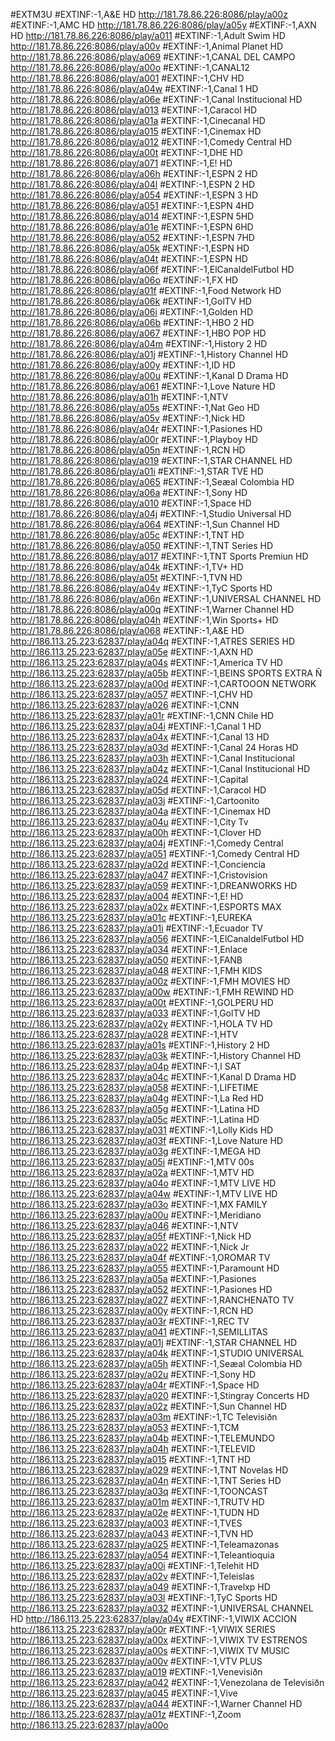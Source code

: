 #EXTM3U
#EXTINF:-1,A&E HD
http://181.78.86.226:8086/play/a00z
#EXTINF:-1,AMC HD
http://181.78.86.226:8086/play/a05y
#EXTINF:-1,AXN HD
http://181.78.86.226:8086/play/a011
#EXTINF:-1,Adult Swim HD
http://181.78.86.226:8086/play/a00v
#EXTINF:-1,Animal Planet HD
http://181.78.86.226:8086/play/a069
#EXTINF:-1,CANAL DEL CAMPO
http://181.78.86.226:8086/play/a00o
#EXTINF:-1,CANAL12
http://181.78.86.226:8086/play/a001
#EXTINF:-1,CHV HD
http://181.78.86.226:8086/play/a04w
#EXTINF:-1,Canal 1 HD
http://181.78.86.226:8086/play/a06e
#EXTINF:-1,Canal Institucional HD
http://181.78.86.226:8086/play/a013
#EXTINF:-1,Caracol HD
http://181.78.86.226:8086/play/a01a
#EXTINF:-1,Cinecanal HD
http://181.78.86.226:8086/play/a015
#EXTINF:-1,Cinemax HD
http://181.78.86.226:8086/play/a012
#EXTINF:-1,Comedy Central HD
http://181.78.86.226:8086/play/a00t
#EXTINF:-1,DHE HD
http://181.78.86.226:8086/play/a071
#EXTINF:-1,E! HD
http://181.78.86.226:8086/play/a06h
#EXTINF:-1,ESPN 2 HD
http://181.78.86.226:8086/play/a04l
#EXTINF:-1,ESPN 2 HD
http://181.78.86.226:8086/play/a054
#EXTINF:-1,ESPN 3 HD
http://181.78.86.226:8086/play/a051
#EXTINF:-1,ESPN 4HD
http://181.78.86.226:8086/play/a014
#EXTINF:-1,ESPN 5HD
http://181.78.86.226:8086/play/a01e
#EXTINF:-1,ESPN 6HD
http://181.78.86.226:8086/play/a052
#EXTINF:-1,ESPN 7HD
http://181.78.86.226:8086/play/a05k
#EXTINF:-1,ESPN HD
http://181.78.86.226:8086/play/a04t
#EXTINF:-1,ESPN HD
http://181.78.86.226:8086/play/a06f
#EXTINF:-1,ElCanaldelFutbol HD
http://181.78.86.226:8086/play/a06o
#EXTINF:-1,FX HD
http://181.78.86.226:8086/play/a01f
#EXTINF:-1,Food Network HD
http://181.78.86.226:8086/play/a06k
#EXTINF:-1,GolTV HD
http://181.78.86.226:8086/play/a06i
#EXTINF:-1,Golden HD
http://181.78.86.226:8086/play/a06b
#EXTINF:-1,HBO 2 HD
http://181.78.86.226:8086/play/a067
#EXTINF:-1,HBO POP HD
http://181.78.86.226:8086/play/a04m
#EXTINF:-1,History 2 HD
http://181.78.86.226:8086/play/a01j
#EXTINF:-1,History Channel HD
http://181.78.86.226:8086/play/a00y
#EXTINF:-1,ID HD
http://181.78.86.226:8086/play/a00u
#EXTINF:-1,Kanal D Drama HD
http://181.78.86.226:8086/play/a061
#EXTINF:-1,Love Nature HD
http://181.78.86.226:8086/play/a01h
#EXTINF:-1,NTV
http://181.78.86.226:8086/play/a05s
#EXTINF:-1,Nat Geo HD
http://181.78.86.226:8086/play/a05v
#EXTINF:-1,Nick HD
http://181.78.86.226:8086/play/a04r
#EXTINF:-1,Pasiones HD
http://181.78.86.226:8086/play/a00r
#EXTINF:-1,Playboy HD
http://181.78.86.226:8086/play/a05n
#EXTINF:-1,RCN HD
http://181.78.86.226:8086/play/a019
#EXTINF:-1,STAR CHANNEL HD
http://181.78.86.226:8086/play/a01i
#EXTINF:-1,STAR TVE HD
http://181.78.86.226:8086/play/a065
#EXTINF:-1,Seæal Colombia HD
http://181.78.86.226:8086/play/a06a
#EXTINF:-1,Sony HD
http://181.78.86.226:8086/play/a010
#EXTINF:-1,Space HD
http://181.78.86.226:8086/play/a04j
#EXTINF:-1,Studio Universal HD
http://181.78.86.226:8086/play/a064
#EXTINF:-1,Sun Channel HD
http://181.78.86.226:8086/play/a05c
#EXTINF:-1,TNT HD
http://181.78.86.226:8086/play/a050
#EXTINF:-1,TNT Series HD
http://181.78.86.226:8086/play/a017
#EXTINF:-1,TNT Sports Premiun HD
http://181.78.86.226:8086/play/a04k
#EXTINF:-1,TV+ HD
http://181.78.86.226:8086/play/a05t
#EXTINF:-1,TVN HD
http://181.78.86.226:8086/play/a04v
#EXTINF:-1,TyC Sports HD
http://181.78.86.226:8086/play/a06n
#EXTINF:-1,UNIVERSAL CHANNEL HD
http://181.78.86.226:8086/play/a00q
#EXTINF:-1,Warner Channel HD
http://181.78.86.226:8086/play/a04h
#EXTINF:-1,Win Sports+ HD
http://181.78.86.226:8086/play/a068
#EXTINF:-1,A&E HD
http://186.113.25.223:62837/play/a04q
#EXTINF:-1,ATRES SERIES HD
http://186.113.25.223:62837/play/a05e
#EXTINF:-1,AXN HD
http://186.113.25.223:62837/play/a04s
#EXTINF:-1,America TV HD
http://186.113.25.223:62837/play/a05b
#EXTINF:-1,BEINS SPORTS EXTRA Ñ
http://186.113.25.223:62837/play/a00d
#EXTINF:-1,CARTOOON NETWORK
http://186.113.25.223:62837/play/a057
#EXTINF:-1,CHV HD
http://186.113.25.223:62837/play/a026
#EXTINF:-1,CNN
http://186.113.25.223:62837/play/a01r
#EXTINF:-1,CNN Chile HD
http://186.113.25.223:62837/play/a04i
#EXTINF:-1,Canal 1 HD
http://186.113.25.223:62837/play/a04x
#EXTINF:-1,Canal 13 HD
http://186.113.25.223:62837/play/a03d
#EXTINF:-1,Canal 24 Horas HD
http://186.113.25.223:62837/play/a03h
#EXTINF:-1,Canal Institucional
http://186.113.25.223:62837/play/a04z
#EXTINF:-1,Canal Institucional HD
http://186.113.25.223:62837/play/a024
#EXTINF:-1,Capital
http://186.113.25.223:62837/play/a05d
#EXTINF:-1,Caracol HD
http://186.113.25.223:62837/play/a03j
#EXTINF:-1,Cartoonito
http://186.113.25.223:62837/play/a04a
#EXTINF:-1,Cinemax HD
http://186.113.25.223:62837/play/a04u
#EXTINF:-1,City Tv
http://186.113.25.223:62837/play/a00h
#EXTINF:-1,Clover HD
http://186.113.25.223:62837/play/a04j
#EXTINF:-1,Comedy Central
http://186.113.25.223:62837/play/a051
#EXTINF:-1,Comedy Central HD
http://186.113.25.223:62837/play/a02d
#EXTINF:-1,Conciencia
http://186.113.25.223:62837/play/a047
#EXTINF:-1,Cristovision
http://186.113.25.223:62837/play/a059
#EXTINF:-1,DREANWORKS HD
http://186.113.25.223:62837/play/a004
#EXTINF:-1,E! HD
http://186.113.25.223:62837/play/a02x
#EXTINF:-1,ESPORTS MAX
http://186.113.25.223:62837/play/a01c
#EXTINF:-1,EUREKA
http://186.113.25.223:62837/play/a01i
#EXTINF:-1,Ecuador TV
http://186.113.25.223:62837/play/a056
#EXTINF:-1,ElCanaldelFutbol HD
http://186.113.25.223:62837/play/a034
#EXTINF:-1,Enlace
http://186.113.25.223:62837/play/a050
#EXTINF:-1,FANB
http://186.113.25.223:62837/play/a048
#EXTINF:-1,FMH KIDS
http://186.113.25.223:62837/play/a00z
#EXTINF:-1,FMH MOVIES HD
http://186.113.25.223:62837/play/a00w
#EXTINF:-1,FMH REWIND HD
http://186.113.25.223:62837/play/a00t
#EXTINF:-1,GOLPERU HD
http://186.113.25.223:62837/play/a033
#EXTINF:-1,GolTV HD
http://186.113.25.223:62837/play/a02y
#EXTINF:-1,HOLA TV HD
http://186.113.25.223:62837/play/a028
#EXTINF:-1,HTV
http://186.113.25.223:62837/play/a01s
#EXTINF:-1,History 2 HD
http://186.113.25.223:62837/play/a03k
#EXTINF:-1,History Channel HD
http://186.113.25.223:62837/play/a04p
#EXTINF:-1,I SAT
http://186.113.25.223:62837/play/a04c
#EXTINF:-1,Kanal D Drama HD
http://186.113.25.223:62837/play/a058
#EXTINF:-1,LIFETIME
http://186.113.25.223:62837/play/a04g
#EXTINF:-1,La Red HD
http://186.113.25.223:62837/play/a05g
#EXTINF:-1,Latina HD
http://186.113.25.223:62837/play/a05c
#EXTINF:-1,Latina HD
http://186.113.25.223:62837/play/a031
#EXTINF:-1,Lolly Kids HD
http://186.113.25.223:62837/play/a03f
#EXTINF:-1,Love Nature HD
http://186.113.25.223:62837/play/a03g
#EXTINF:-1,MEGA HD
http://186.113.25.223:62837/play/a05i
#EXTINF:-1,MTV 00s
http://186.113.25.223:62837/play/a02a
#EXTINF:-1,MTV HD
http://186.113.25.223:62837/play/a04o
#EXTINF:-1,MTV LIVE HD
http://186.113.25.223:62837/play/a04w
#EXTINF:-1,MTV LIVE HD
http://186.113.25.223:62837/play/a03o
#EXTINF:-1,MX FAMILY
http://186.113.25.223:62837/play/a00u
#EXTINF:-1,Meridiano
http://186.113.25.223:62837/play/a046
#EXTINF:-1,NTV
http://186.113.25.223:62837/play/a05f
#EXTINF:-1,Nick HD
http://186.113.25.223:62837/play/a022
#EXTINF:-1,Nick Jr
http://186.113.25.223:62837/play/a04f
#EXTINF:-1,OROMAR TV
http://186.113.25.223:62837/play/a055
#EXTINF:-1,Paramount HD
http://186.113.25.223:62837/play/a05a
#EXTINF:-1,Pasiones
http://186.113.25.223:62837/play/a052
#EXTINF:-1,Pasiones HD
http://186.113.25.223:62837/play/a027
#EXTINF:-1,RANCHENATO TV
http://186.113.25.223:62837/play/a00y
#EXTINF:-1,RCN HD
http://186.113.25.223:62837/play/a03r
#EXTINF:-1,REC TV
http://186.113.25.223:62837/play/a041
#EXTINF:-1,SEMILLITAS
http://186.113.25.223:62837/play/a01j
#EXTINF:-1,STAR CHANNEL HD
http://186.113.25.223:62837/play/a04k
#EXTINF:-1,STUDIO UNIVERSAL
http://186.113.25.223:62837/play/a05h
#EXTINF:-1,Seæal Colombia HD
http://186.113.25.223:62837/play/a02u
#EXTINF:-1,Sony HD
http://186.113.25.223:62837/play/a04r
#EXTINF:-1,Space HD
http://186.113.25.223:62837/play/a020
#EXTINF:-1,Stingray Concerts HD
http://186.113.25.223:62837/play/a02z
#EXTINF:-1,Sun Channel HD
http://186.113.25.223:62837/play/a03m
#EXTINF:-1,TC Televisiðn
http://186.113.25.223:62837/play/a053
#EXTINF:-1,TCM
http://186.113.25.223:62837/play/a04b
#EXTINF:-1,TELEMUNDO
http://186.113.25.223:62837/play/a04h
#EXTINF:-1,TELEVID
http://186.113.25.223:62837/play/a015
#EXTINF:-1,TNT HD
http://186.113.25.223:62837/play/a029
#EXTINF:-1,TNT Novelas HD
http://186.113.25.223:62837/play/a04n
#EXTINF:-1,TNT Series HD
http://186.113.25.223:62837/play/a03q
#EXTINF:-1,TOONCAST
http://186.113.25.223:62837/play/a01m
#EXTINF:-1,TRUTV HD
http://186.113.25.223:62837/play/a02e
#EXTINF:-1,TUDN HD
http://186.113.25.223:62837/play/a003
#EXTINF:-1,TVES
http://186.113.25.223:62837/play/a043
#EXTINF:-1,TVN HD
http://186.113.25.223:62837/play/a025
#EXTINF:-1,Teleamazonas
http://186.113.25.223:62837/play/a054
#EXTINF:-1,Teleantioquia
http://186.113.25.223:62837/play/a00i
#EXTINF:-1,Telehit HD
http://186.113.25.223:62837/play/a02v
#EXTINF:-1,Teleislas
http://186.113.25.223:62837/play/a049
#EXTINF:-1,Travelxp HD
http://186.113.25.223:62837/play/a03l
#EXTINF:-1,TyC Sports HD
http://186.113.25.223:62837/play/a032
#EXTINF:-1,UNIVERSAL CHANNEL HD
http://186.113.25.223:62837/play/a04v
#EXTINF:-1,VIWIX ACCION
http://186.113.25.223:62837/play/a00r
#EXTINF:-1,VIWIX SERIES
http://186.113.25.223:62837/play/a00x
#EXTINF:-1,VIWIX TV ESTRENOS
http://186.113.25.223:62837/play/a00s
#EXTINF:-1,VIWIX TV MUSIC
http://186.113.25.223:62837/play/a00v
#EXTINF:-1,VTV PLUS
http://186.113.25.223:62837/play/a019
#EXTINF:-1,Venevisiðn
http://186.113.25.223:62837/play/a042
#EXTINF:-1,Venezolana de Televisiðn
http://186.113.25.223:62837/play/a045
#EXTINF:-1,Vive
http://186.113.25.223:62837/play/a044
#EXTINF:-1,Warner Channel HD
http://186.113.25.223:62837/play/a01z
#EXTINF:-1,Zoom
http://186.113.25.223:62837/play/a00o

